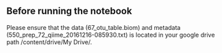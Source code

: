 ## Before running the notebook
Please ensure that the data (67_otu_table.biom) and metadata (550_prep_72_qiime_20161216-085930.txt) is located in your google drive path /content/drive/My Drive/.